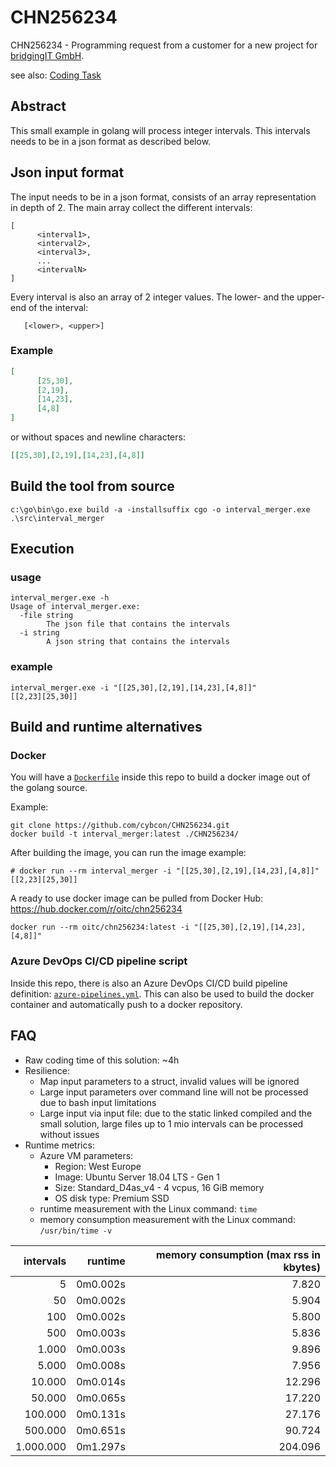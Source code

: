 # CHN256234
CHN256234 - Programming request from a customer for a new project for [bridgingIT GmbH](https://www.bridging-it.de/).

see also: [Coding Task](./doc/Coding-Task.md)

## Abstract

This small example in golang will process integer intervals.
This intervals needs to be in a json format as described below.

## Json input format

The input needs to be in a json format, consists of an array representation in depth of 2.
The main array collect the different intervals:

```
[
      <interval1>,
      <interval2>,
      <interval3>,
      ...
      <intervalN>
]
```

Every interval is also an array of 2 integer values. The lower- and the upper-end of the interval:

```
   [<lower>, <upper>]
```

### Example

```json
[
      [25,30],
      [2,19],
      [14,23],
      [4,8]
]
```

or without spaces and newline characters:

```json
[[25,30],[2,19],[14,23],[4,8]]
```

## Build the tool from source

```
c:\go\bin\go.exe build -a -installsuffix cgo -o interval_merger.exe .\src\interval_merger
```

## Execution

### usage

```
interval_merger.exe -h
Usage of interval_merger.exe:
  -file string
        The json file that contains the intervals
  -i string
        A json string that contains the intervals
```

### example

```
interval_merger.exe -i "[[25,30],[2,19],[14,23],[4,8]]"
[[2,23][25,30]]
```

## Build and runtime alternatives

### Docker

You will have a [`Dockerfile`](./Dockerfile) inside this repo to build a docker image out of the golang source.

Example:
```
git clone https://github.com/cybcon/CHN256234.git
docker build -t interval_merger:latest ./CHN256234/
```

After building the image, you can run the image
example:

```
# docker run --rm interval_merger -i "[[25,30],[2,19],[14,23],[4,8]]"
[[2,23][25,30]]
```


A ready to use docker image can be pulled from Docker Hub: https://hub.docker.com/r/oitc/chn256234

```
docker run --rm oitc/chn256234:latest -i "[[25,30],[2,19],[14,23],[4,8]]"
```

### Azure DevOps CI/CD pipeline script

Inside this repo, there is also an Azure DevOps CI/CD build pipeline definition: [`azure-pipelines.yml`](azure-pipelines.yml).
This can also be used to build the docker container and automatically push to a docker repository.


## FAQ

- Raw coding time of this solution: ~4h
- Resilience:
  - Map input parameters to a struct, invalid values will be ignored
  - Large input parameters over command line will not be processed due to bash input limitations
  - Large input via input file: due to the static linked compiled and the small solution, large files up to 1 mio intervals can be processed without issues
- Runtime metrics:
  - Azure VM parameters:
    - Region: West Europe
    - Image: Ubuntu Server 18.04 LTS - Gen 1
    - Size: Standard_D4as_v4 - 4 vcpus, 16 GiB memory
    - OS disk type: Premium SSD
  - runtime measurement with the Linux command: `time`
  - memory consumption measurement with the Linux command: `/usr/bin/time -v`


| intervals |  runtime | memory consumption (max rss in kbytes) |
|----------:|---------:|---------------------------------------:|
|         5 | 0m0.002s |                                  7.820 |
|        50 | 0m0.002s |                                  5.904 |
|       100 | 0m0.002s |                                  5.800 |
|       500 | 0m0.003s |                                  5.836 |
|     1.000 | 0m0.003s |                                  9.896 |
|     5.000 | 0m0.008s |                                  7.956 |
|    10.000 | 0m0.014s |                                 12.296 |
|    50.000 | 0m0.065s |                                 17.220 |
|   100.000 | 0m0.131s |                                 27.176 |
|   500.000 | 0m0.651s |                                 90.724 |
| 1.000.000 | 0m1.297s |                                204.096 |



